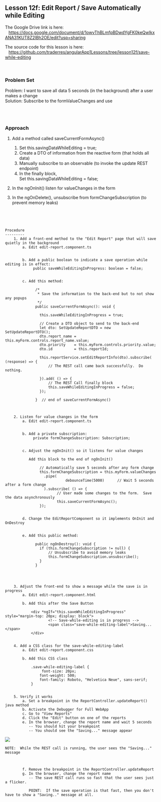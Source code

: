 Lesson 12f:  Edit Report / Save Automatically while Editing
-----------------------------------------------------------
The Google Drive link is here:<br>
&nbsp;&nbsp;&nbsp;https://docs.google.com/document/d/1owvThBLmfpBDwdYgFK0keQwIkxANA31KUT8Z2lBh2OE/edit?usp=sharing
      

The source code for this lesson is here:<br>
&nbsp;&nbsp;&nbsp;https://github.com/traderres/angularApp1Lessons/tree/lesson12f/save-while-editing
<br>
<br>
<br>

<h3> Problem Set </h3>

Problem:  I want to save all data 5 seconds (in the background) after a user makes a change<br>
Solution:  Subscribe to the formValueChanges and use 

<br>
<br>
<h3>Approach</h3>

1. Add a method called saveCurrentFormAsync()

   1. Set this.savingDataWhileEditing = true;
   2. Create a DTO of information from the reactive form (that holds all data)
   3. Manually subscribe to an observable (to invoke the update REST endpoint)
   4. In the finally block,  
      Set this.savingDataWhileEditing = false;  
        
1. In the ngOnInit() listen for valueChanges in the form  

1. In the ngOnDelete(), unsubscribe from formChangeSubscription (to prevent memory leaks)

  



<br>
<br>

```

Procedure
---------
    1. Add a front-end method to the "Edit Report" page that will save quietly in the background
        a. Edit edit-report.component.ts


        b. Add a public boolean to indicate a save operation while editing is in effect:
             public saveWhileEditingInProgress: boolean = false;


        c. Add this method:
            
              /*
               * Save the information to the back-end but to not show any popups
               */
              public saveCurrentFormAsync(): void {
            
                this.saveWhileEditingInProgress = true;
            
                // Create a DTO object to send to the back-end
                let dto: SetUpdateReportDTO = new SetUpdateReportDTO();
                dto.report_name = this.myForm.controls.report_name.value;
                dto.priority	= this.myForm.controls.priority.value;
                dto.id      	= this.reportId;
            
                this.reportService.setEditReportInfo(dto).subscribe( (response) => {
                    // The REST call came back successfully.  Do nothing.
            
                }).add( () => {
                    // The REST Call finally block
                    this.saveWhileEditingInProgress = false;
                });
            
              }  // end of saveCurrentFormAsync()
            


    2. Listen for value changes in the form
        a. Edit edit-report.component.ts


        b. Add a private subscription:
             private formChangeSubscription: Subscription;


        c. Adjust the ngOnInit() so it listens for value changes
            
           Add this block to the end of ngOnInit()
            
                // Automatically save 5 seconds after any form change
                this.formChangeSubscription = this.myForm.valueChanges
                  .pipe(
                            debounceTime(5000)		// Wait 5 seconds after a form change
                  ).subscribe( () => {
                        // User made some changes to the form.  Save the data asynchronously
                        this.saveCurrentFormAsync();
                });


        d. Change the EditReportComponent so it implements OnInit and OnDestroy


        e. Add this public method:
            
              public ngOnDestroy(): void {
                if (this.formChangeSubscription != null) {
                    // Unsubscribe to avoid memory leaks
                    this.formChangeSubscription.unsubscribe();
                }
              }




    3. Adjust the front-end to show a message while the save is in progress 
        a. Edit edit-report.component.html

        b. Add this after the Save Button

            <div *ngIf="this.saveWhileEditingInProgress" style="margin-top: 20px; display: block">
                    <!-- Save-while-editing is in progress -->
                    <span class="save-while-editing-label">Saving...</span>         	 
            </div>


    4. Add a CSS class for the save-while-editing-label
        a. Edit edit-report.component.css

        b. Add this CSS class
            
            .save-while-editing-label {
                 font-size: 20px;
                font-weight: 500;
                font-family: Roboto, "Helvetica Neue", sans-serif;
            }


    5. Verify it works
        a. Set a breakpoint in the ReportController.updateReport() java method
        b. Activate the Debugger for Full WebApp
        c. Go to "View Reports"
        d. Click the "Edit" button on one of the reports
        e. In the browser, change the report name and wait 5 seconds
           -- You should hit your breakpoint
           -- You should see the "Saving..." message appear
```
![](https://lh6.googleusercontent.com/aOH0F_Pz4cOY8ZU3ZE0sCmcG-OJ2lwf0sASGIqp7_8NBO1bOZJtdEuDHCe6VF4Gdq67vtou2v1PK7o24hgM0NrM5odVAHs76LLNB1zUvIaXTPrfbOhYGYrGyXabze94ESMqawpff)
```
NOTE:  While the REST call is running, the user sees the "Saving..." message



        f. Remove the breakpoint in the ReportController.updateReport
        g. In the browser, change the report name
           -- The save REST call runs so fast that the user sees just a flicker.

           POINT:  If the save operation is that fast, then you don't have to show a "Saving.." message at all.

```
